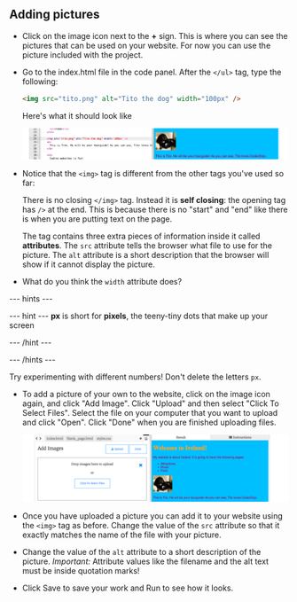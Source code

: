 ## Adding pictures

- Click on the image icon next to the **+** sign. This is where you can see the pictures that can be used on your website. For now you can use the picture included with the project. 

- Go to the index.html file in the code panel. After the `</ul>` tag, type the following: 
    ```html
    <img src="tito.png" alt="Tito the dog" width="100px" />
    ```
    Here's what it should look like
    
   ![Picture of Tito](images/ImgTito2.png)

- Notice that the `<img>` tag is different from the other tags you've used so far: 

   There is no closing `</img>` tag. Instead it is **self closing**: the opening tag has `/>` at the end. This is because there is no "start" and "end" like there is when you are putting text on the page. 

   The tag contains three extra pieces of information inside it called **attributes**. The `src` attribute tells the browser what file to use for the picture. The `alt` attribute is a short description that the browser will show if it cannot display the picture. 

- What do you think the `width` attribute does? 

--- hints ---

--- hint ---
**px** is short for **pixels**, the teeny-tiny dots that make up your screen

--- /hint ---

--- /hints ---

  Try experimenting with different numbers! Don't delete the letters `px`. 

- To add a picture of your own to the website, click on the image icon again, and click "Add Image". Click "Upload" and then select "Click To Select Files". Select the file on your computer that you want to upload and click "Open". Click "Done" when you are finished uploading files.

    ![Upload files](images/UploadFilesWider.png)

- Once you have uploaded a picture you can add it to your website using the `<img>` tag as before. Change the value of the `src` attribute so that it exactly matches the name of the file with your picture. 

- Change the value of the `alt` attribute to a short description of the picture. 
  _Important:_ Attribute values like the filename and the alt text must be inside quotation marks!

- Click Save to save your work and Run to see how it looks.




